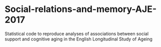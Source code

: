 # Social-relations-and-memory-AJE-2017
Statistical code to reproduce analyses of associations between social support and cognitive aging in the English Longitudinal Study of Ageing
